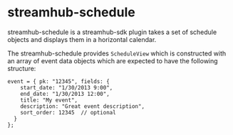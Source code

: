 # streamhub-schedule

streamhub-schedule is a streamhub-sdk plugin takes a set of schedule objects and displays them in a horizontal calendar.

The streamhub-schedule provides ```ScheduleView``` which is constructed with an array of event data objects which are
expected to have the following structure:

    event = { pk: "12345", fields: {
        start_date: "1/30/2013 9:00",
        end_date: "1/30/2013 12:00",
        title: "My event",
        description: "Great event description",
        sort_order: 12345  // optional
      }
    };


